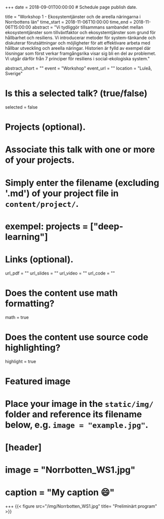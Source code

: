 +++
date = 2018-09-01T00:00:00  # Schedule page publish date.

title = "Workshop 1 - Ekosystemtjänster och de areella näringarna i Norrbottens län"
time_start = 2018-11-06T10:00:00
time_end = 2018-11-06T15:00:00
abstract = "Vi tydliggör tillsammans sambandet mellan ekosystemtjänster som tillväxtfaktor och ekosystemtjänster som grund för hållbarhet och resiliens. Vi introducerar metoder för system-tänkande och diskuterar förutsättningar och möjligheter för att effektivare arbeta med hållbar utveckling och areella näringar. Historien är fylld av exempel där lösningar som först verkar framgångsrika visar sig bli en del av problemet. Vi utgår därför från 7 principer för resiliens i social-ekologiska system."

abstract_short = ""
event = "Workshop"
event_url = ""
location = "Luleå, Sverige"

# Is this a selected talk? (true/false)
selected = false

# Projects (optional).
#   Associate this talk with one or more of your projects.
#   Simply enter the filename (excluding '.md') of your project file in `content/project/`.
# exempel:  projects = ["deep-learning"]

# Links (optional).
url_pdf = ""
url_slides = ""
url_video = ""
url_code = ""

# Does the content use math formatting?
math = true

# Does the content use source code highlighting?
highlight = true

# Featured image
# Place your image in the `static/img/` folder and reference its filename below, e.g. `image = "example.jpg"`.
# [header]
# image = "Norrbotten_WS1.jpg"
# caption = "My caption :smile:"

+++
{{< figure src="/img/Norrbotten_WS1.jpg" title= "Preliminärt program" >}}